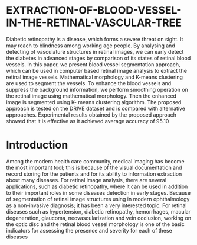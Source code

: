 # EXTRACTION-OF-BLOOD-VESSEL-IN-THE-RETINAL-VASCULAR-TREE

Diabetic retinopathy is a disease, which forms a severe threat on sight. It may
reach to blindness among working age people. By analysing and detecting of
vasculature structures in retinal images, we can early detect the diabetes in advanced stages by comparison of its states of retinal blood vessels.
In this paper, we present blood vessel segmentation approach, which can be
used in computer based retinal image analysis to extract the retinal image vessels. Mathematical morphology and K-means clustering are used to segment
the vessels. To enhance the blood vessels and suppress the background information, we perform smoothing operation on the retinal image using mathematical
morphology. Then the enhanced image is segmented using K- means clustering algorithm. The proposed approach is tested on the DRIVE dataset and is
compared with alternative approaches. Experimental results obtained by the
proposed approach showed that it is effective as it achieved average accuracy of
95.10
# Introduction
Among the modern health care community, medical imaging has become the
most important tool; this is because of the visual documentation and record
storing for the patients and for its ability to information extraction about many
diseases. For retinal image analysis, there are several applications, such as diabetic retinopathy, where it can be used in addition to their important roles
in some diseases detection in early stages. Because of segmentation of retinal
image structures using in modern ophthalmology as a non-invasive diagnosis;
it has been a very interested topic. For retinal diseases such as hypertension,
diabetic retinopathy, hemorrhages, macular degeneration, glaucoma, neovascularization and vein occlusion, working on the optic disc and the retinal blood
vessel morphology is one of the basic indicators for assessing the presence and
severity for each of these diseases

